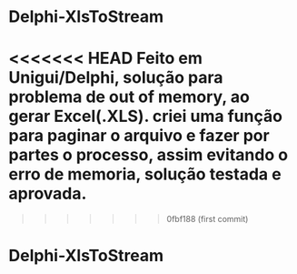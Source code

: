 # Delphi-XlsToStream
<<<<<<< HEAD
Feito em Unigui/Delphi, solução para problema de out of memory, ao gerar Excel(.XLS). criei uma função para paginar o arquivo e fazer por partes o processo, assim evitando o erro de memoria, solução testada e aprovada.
=======
>>>>>>> 0fbf188 (first commit)
# Delphi-XlsToStream

